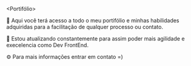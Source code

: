 <Portifólio>

🏅 Aqui você terá acesso a todo o meu portifólio e minhas habilidades adquiridas para 
a facilitação de qualquer processo ou contato.

🥇 Estou atualizando constantemente para assim poder mais agilidade e execelencia como Dev FrontEnd.

⚙  Para mais informações entrar em contato =)